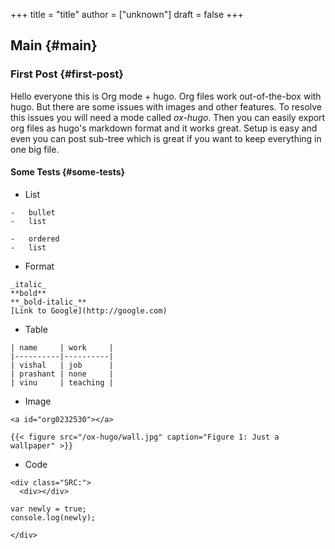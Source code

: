 +++
title = "title"
author = ["unknown"]
draft = false
+++

## Main {#main}


### First Post {#first-post}

Hello everyone this is Org mode + hugo. Org files work out-of-the-box
with hugo. But there are some issues with images and other features.
To resolve this issues you will need a mode called _ox-hugo_. Then you
can easily export org files as hugo's markdown format and it works great.
Setup is easy and even you can post sub-tree which is great if you want to
keep everything in one big file.


#### Some Tests {#some-tests}

-    List

    -   bullet
    -   list

    -   ordered
    -   list

-    Format

    _italic_
    **bold**
    **_bold-italic_**
    [Link to Google](http://google.com)

-    Table

    | name     | work     |
    |----------|----------|
    | vishal   | job      |
    | prashant | none     |
    | vinu     | teaching |

-    Image

    <a id="org0232530"></a>

    {{< figure src="/ox-hugo/wall.jpg" caption="Figure 1: Just a wallpaper" >}}

-    Code

    <div class="SRC:">
      <div></div>

    var newly = true;
    console.log(newly);

    </div>
